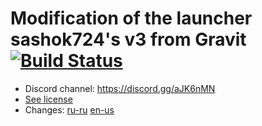 # Modification of the launcher sashok724's v3 from Gravit [![Build Status](https://travis-ci.org/gravit0/Launcher.svg?branch=gravit-fix)](https://travis-ci.org/gravit0/Launcher)
* Discord channel: https://discord.gg/aJK6nMN
* [See license](LICENSE.md#the-mit-license-mit)
* Changes: [ru-ru](docs/RU-changes.md#Изменения) [en-us](docs/EN-changes.md#changes) 